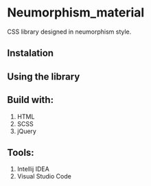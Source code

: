 # Neumorphism_material

CSS library designed in neumorphism style.

## Instalation

## Using the library

## Build with:

1. HTML
2. SCSS
3. jQuery

## Tools:

1. Intellij IDEA
2. Visual Studio Code
